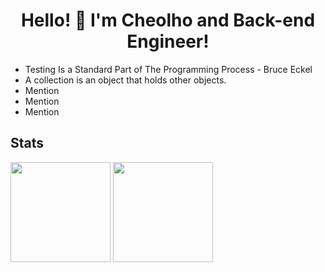 <h1 align="center"> Hello! 👋  I'm Cheolho and Back-end Engineer!</h1>

* Testing Is a Standard Part of The Programming Process - Bruce Eckel
* A collection is an object that holds other objects.
* Mention
* Mention
* Mention


## Stats
<p align="left">
<img height='160' src="https://github-readme-stats.vercel.app/api?username=CheolhoJeon&show_icons=true&count_private=true">
<img height='160' src="https://github-readme-stats.vercel.app/api/top-langs/?username=CheolhoJeon">
</p>
